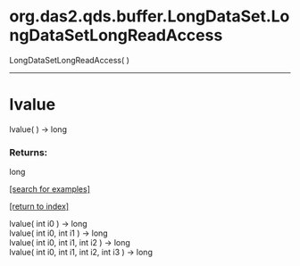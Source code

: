 # org.das2.qds.buffer.LongDataSet.LongDataSetLongReadAccess
LongDataSetLongReadAccess( )


***
<a name="lvalue"></a>
# lvalue
lvalue(  ) &rarr; long



### Returns:
long


<a href="https://github.com/autoplot/dev/search?q=lvalue&unscoped_q=lvalue">[search for examples]</a>

<a href="https://github.com/autoplot/documentation/blob/master/javadoc/index-all.md">[return to index]</a>

lvalue( int i0 ) &rarr; long<br>
lvalue( int i0, int i1 ) &rarr; long<br>
lvalue( int i0, int i1, int i2 ) &rarr; long<br>
lvalue( int i0, int i1, int i2, int i3 ) &rarr; long<br>
